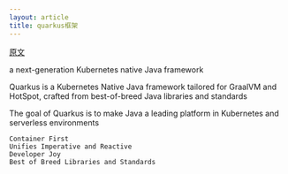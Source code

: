 ```yaml
---
layout: article
title: quarkus框架
---
```


[原文](https://developers.redhat.com/blog/2019/03/07/quarkus-next-generation-kubernetes-native-java-framework/)

a next-generation Kubernetes native Java framework

Quarkus is a Kubernetes Native Java framework tailored for GraalVM and HotSpot, crafted from best-of-breed Java libraries and standards

The goal of Quarkus is to make Java a leading platform in Kubernetes and serverless environments

```
Container First
Unifies Imperative and Reactive
Developer Joy
Best of Breed Libraries and Standards
```

